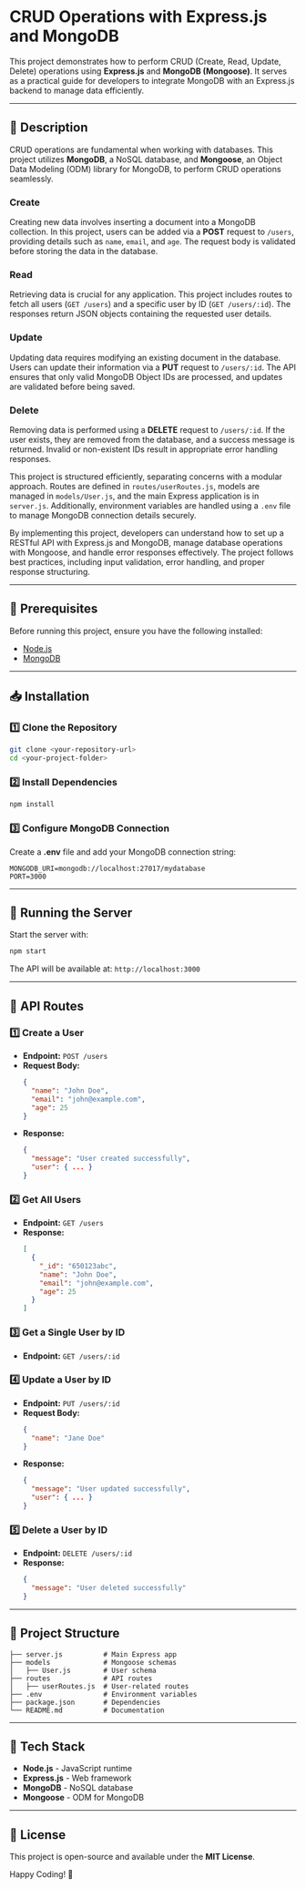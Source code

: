 # CRUD Operations with Express.js and MongoDB

This project demonstrates how to perform CRUD (Create, Read, Update, Delete) operations using **Express.js** and **MongoDB (Mongoose)**. It serves as a practical guide for developers to integrate MongoDB with an Express.js backend to manage data efficiently.

---

## 📌 Description

CRUD operations are fundamental when working with databases. This project utilizes **MongoDB**, a NoSQL database, and **Mongoose**, an Object Data Modeling (ODM) library for MongoDB, to perform CRUD operations seamlessly. 

### **Create**
Creating new data involves inserting a document into a MongoDB collection. In this project, users can be added via a **POST** request to `/users`, providing details such as `name`, `email`, and `age`. The request body is validated before storing the data in the database.

### **Read**
Retrieving data is crucial for any application. This project includes routes to fetch all users (`GET /users`) and a specific user by ID (`GET /users/:id`). The responses return JSON objects containing the requested user details.

### **Update**
Updating data requires modifying an existing document in the database. Users can update their information via a **PUT** request to `/users/:id`. The API ensures that only valid MongoDB Object IDs are processed, and updates are validated before being saved.

### **Delete**
Removing data is performed using a **DELETE** request to `/users/:id`. If the user exists, they are removed from the database, and a success message is returned. Invalid or non-existent IDs result in appropriate error handling responses.

This project is structured efficiently, separating concerns with a modular approach. Routes are defined in `routes/userRoutes.js`, models are managed in `models/User.js`, and the main Express application is in `server.js`. Additionally, environment variables are handled using a `.env` file to manage MongoDB connection details securely.

By implementing this project, developers can understand how to set up a RESTful API with Express.js and MongoDB, manage database operations with Mongoose, and handle error responses effectively. The project follows best practices, including input validation, error handling, and proper response structuring.

---

## 📌 Prerequisites

Before running this project, ensure you have the following installed:
- [Node.js](https://nodejs.org/)
- [MongoDB](https://www.mongodb.com/try/download/community)

---

## 📥 Installation

### 1️⃣ Clone the Repository
```sh
git clone <your-repository-url>
cd <your-project-folder>
```

### 2️⃣ Install Dependencies
```sh
npm install
```

### 3️⃣ Configure MongoDB Connection
Create a **.env** file and add your MongoDB connection string:
```env
MONGODB_URI=mongodb://localhost:27017/mydatabase
PORT=3000
```

---

## 🚀 Running the Server

Start the server with:
```sh
npm start
```
The API will be available at: `http://localhost:3000`

---

## 📌 API Routes

### 1️⃣ **Create a User**
- **Endpoint:** `POST /users`
- **Request Body:**
  ```json
  {
    "name": "John Doe",
    "email": "john@example.com",
    "age": 25
  }
  ```
- **Response:**
  ```json
  {
    "message": "User created successfully",
    "user": { ... }
  }
  ```

### 2️⃣ **Get All Users**
- **Endpoint:** `GET /users`
- **Response:**
  ```json
  [
    {
      "_id": "650123abc",
      "name": "John Doe",
      "email": "john@example.com",
      "age": 25
    }
  ]
  ```

### 3️⃣ **Get a Single User by ID**
- **Endpoint:** `GET /users/:id`

### 4️⃣ **Update a User by ID**
- **Endpoint:** `PUT /users/:id`
- **Request Body:**
  ```json
  {
    "name": "Jane Doe"
  }
  ```
- **Response:**
  ```json
  {
    "message": "User updated successfully",
    "user": { ... }
  }
  ```

### 5️⃣ **Delete a User by ID**
- **Endpoint:** `DELETE /users/:id`
- **Response:**
  ```json
  {
    "message": "User deleted successfully"
  }
  ```

---

## 📜 Project Structure
```
├── server.js          # Main Express app
├── models             # Mongoose schemas
│   ├── User.js        # User schema
├── routes             # API routes
│   ├── userRoutes.js  # User-related routes
├── .env               # Environment variables
├── package.json       # Dependencies
└── README.md          # Documentation
```

---

## 🔧 Tech Stack
- **Node.js** - JavaScript runtime
- **Express.js** - Web framework
- **MongoDB** - NoSQL database
- **Mongoose** - ODM for MongoDB

---

## 📌 License
This project is open-source and available under the **MIT License**.

Happy Coding! 🚀

